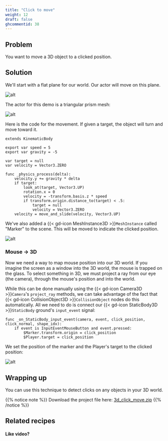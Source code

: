 ```yaml
---
title: "Click to move"
weight: 12
draft: false
ghcommentid: 38
---
```


## Problem

You want to move a 3D object to a clicked position.

## Solution

We'll start with a flat plane for our world. Our actor will move on this plane.

![alt](/godot_recipes/3.x/img/3d_click_01.png)

The actor for this demo is a triangular prism mesh:

![alt](/godot_recipes/3.x/img/3d_click_02.png)

Here is the code for the movement. If given a target, the object will turn and move toward it.

```gdscript
extends KinematicBody

export var speed = 5
export var gravity = -5

var target = null
var velocity = Vector3.ZERO

func _physics_process(delta):
    velocity.y += gravity * delta
    if target:
        look_at(target, Vector3.UP)
        rotation.x = 0
        velocity = -transform.basis.z * speed
        if transform.origin.distance_to(target) < .5:
            target = null
            velocity = Vector3.ZERO
    velocity = move_and_slide(velocity, Vector3.UP)
```

We've also added a {{< gd-icon MeshInstance3D >}}`MeshInstance` called "Marker" to the scene. This will be moved to indicate the clicked position.

![alt](/godot_recipes/3.x/img/3d_click_03.png)

### Mouse -> 3D

Now we need a way to map mouse position into our 3D world. If you imagine the screen as a window into the 3D world, the mouse is trapped on the glass. To select something in 3D, we must project a ray from our eye (the camera), through the mouse's position and into the world.

While this can be done manually using the {{< gd-icon Camera3D >}}`Camera`'s `project_ray` methods, we can take advantage of the fact that {{< gd-icon CollisionObject3D >}}`CollisionObject` nodes do this automatically. All we need to do is connect our {{< gd-icon StaticBody3D >}}`StaticBody` ground's `input_event` signal:

```gdscript
func _on_StaticBody_input_event(camera, event, click_position, click_normal, shape_idx):
    if event is InputEventMouseButton and event.pressed:
        $Marker.transform.origin = click_position
        $Player.target = click_position
```

We set the position of the marker and the Player's target to the clicked position:

![alt](/godot_recipes/3.x/img/3d_click_04.gif)

## Wrapping up

You can use this technique to detect clicks on any objects in your 3D world.

{{% notice note %}}
Download the project file here: [3d_click_move.zip](/godot_recipes/3.x/files/3d_click_move.zip)
{{% /notice %}}

## Related recipes

<!-- - [UI: Labels](/godot_recipes/3.x/ui/labels/)
- [UI: Object Healthbars](/godot_recipes/3.x/ui/unit_healthbar/) -->

#### Like video?

